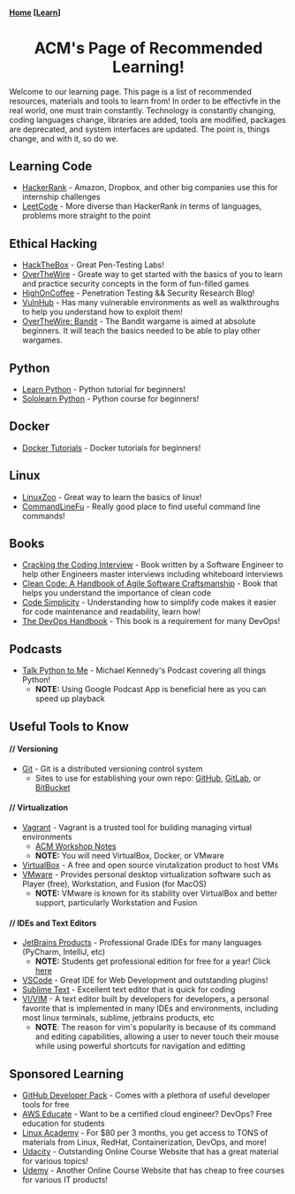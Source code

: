 #### [Home](https://tamusa-acm.github.io/) [[Learn](https://tamusa-acm.github.io/learn/)]

<center><h1>ACM's Page of Recommended Learning!</h1></center>

Welcome to our learning page. This page is a list of recommended resources, materials and tools to learn from! In order to be effectivfe in the real world, one must train constantly. Technology is constantly changing, coding languages change, libraries are added, tools are modified, packages are deprecated, and system interfaces are updated. The point is, things change, and with it, so do we.

## Learning Code
- [HackerRank](https://www.hackerrank.com/) - Amazon, Dropbox, and other big companies use this for internship challenges
- [LeetCode](https://leetcode.com/) - More diverse than HackerRank in terms of languages, problems more straight to the point

## Ethical Hacking
- [HackTheBox](https://www.hackthebox.eu/) - Great Pen-Testing Labs!
- [OverTheWire](http://overthewire.org/wargames/) - Greate way to get started with the basics of you to learn and practice security concepts in the form of fun-filled games
- [HighOnCoffee](https://highon.coffee/) - Penetration Testing && Security Research Blog!
- [VulnHub](https://www.vulnhub.com/) - Has many vulnerable environments as well as walkthroughs to help you understand how to exploit them!
- [OverTheWire: Bandit](http://overthewire.org/wargames/bandit/) - The Bandit wargame is aimed at absolute beginners. It will teach the basics needed to be able to play other wargames.

## Python
- [Learn Python](https://www.youtube.com/playlist?list=PLi01XoE8jYohWFPpC17Z-wWhPOSuh8Er-) - Python tutorial for beginners!
- [Sololearn Python](https://www.sololearn.com/Course/Python/) - Python course for beginners!

## Docker
- [Docker Tutorials](https://www.youtube.com/playlist?list=PLoYCgNOIyGAAzevEST2qm2Xbe3aeLFvLc) - Docker tutorials for beginners!

## Linux
- [LinuxZoo](https://linuxzoo.net/) - Great way to learn the basics of linux!
- [CommandLineFu](https://www.commandlinefu.com/commands/browse) - Really good place to find useful command line commands!

## Books
- [Cracking the Coding Interview](http://www.crackingthecodinginterview.com/) - Book written by a Software Engineer to help other Engineers master interviews including whiteboard interviews
- [Clean Code: A Handbook of Agile Software Craftsmanship](https://www.investigatii.md/uploads/resurse/Clean_Code.pdf) - Book that helps you understand the importance of clean code
- [Code Simplicity](http://shop.oreilly.com/product/0636920022251.do) - Understanding how to simplify code makes it easier for code maintenance and readability, learn how!
- [The DevOps Handbook](https://itrevolution.com/book/the-devops-handbook/) - This book is a requirement for many DevOps!

## Podcasts
- [Talk Python to Me](https://talkpython.fm/) - Michael Kennedy's Podcast covering all things Python!
   - **NOTE:** Using Google Podcast App is beneficial here as you can speed up playback

## Useful Tools to Know
#### // Versioning
- [Git](https://git-scm.com/) - Git is a distributed versioning control system
   - Sites to use for establishing your own repo: [GitHub](https://github.com/), [GitLab](https://about.gitlab.com/), or [BitBucket](https://bitbucket.org/)
   
#### // Virtualization
- [Vagrant](https://www.vagrantup.com/) - Vagrant is a trusted tool for building managing virtual environments
   - [ACM Workshop Notes](https://github.com/TAMUSA-ACM/TAMUSA-ACM.github.io/blob/master/learn/Vagrant_Notes.txt)
   - **NOTE:** You will need VirtualBox, Docker, or VMware
- [VirtualBox](https://www.virtualbox.org/) - A free and open source virutalization product to host VMs
- [VMware](https://www.vmware.com/products/personal-desktop-virtualization.html) - Provides personal desktop virtualization software such as Player (free), Workstation, and Fusion (for MacOS)
   - **NOTE:** VMware is known for its stability over VirtualBox and better support, particularly Workstation and Fusion

#### // IDEs and Text Editors
- [JetBrains Products](https://www.jetbrains.com/) - Professional Grade IDEs for many languages (PyCharm, IntelliJ, etc)
   - **NOTE:** Students get professional edition for free for a year! Click [here](https://www.jetbrains.com/student/)
- [VSCode](https://code.visualstudio.com/) - Great IDE for Web Development and outstanding plugins!
- [Sublime Text](https://www.sublimetext.com/) - Excellent text editor that is quick for coding
- [VI/VIM](https://www.vim.org/) - A text editor built by developers for developers, a personal favorite that is implemented in many IDEs and environments, including most linux terminals, sublime, jetbrains products, etc
   - **NOTE**: The reason for vim's popularity is because of its command and editing capabilities, allowing a user to never touch their mouse while using powerful shortcuts for navigation and editting

## Sponsored Learning
- [GitHub Developer Pack](https://education.github.com/pack) - Comes with a plethora of useful developer tools for free
- [AWS Educate](https://aws.amazon.com/education/awseducate/) - Want to be a certified cloud engineer? DevOps? Free education for students
- [Linux Academy](https://linuxacademy.com/students) - For $80 per 3 months, you get access to TONS of materials from Linux, RedHat, Containerization, DevOps, and more!
- [Udacity](https://www.udacity.com/) - Outstanding Online Course Website that has a great material for various topics!
- [Udemy](https://www.udemy.com/) - Another Online Course Website that has cheap to free courses for various IT products!
